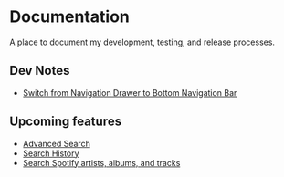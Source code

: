 # Documentation

A place to document my development, testing, and release processes.

## Dev Notes

- [Switch from Navigation Drawer to Bottom Navigation Bar](./dev/drawer_to_bottom_nav.md)

## Upcoming features

- [Advanced Search](./upcoming/Advanced%20Search.md)
- [Search History](./upcoming/Search%20History.md)
- [Search Spotify artists, albums, and tracks](./upcoming/Spotify.md)
